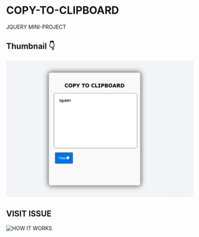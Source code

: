 # COPY-TO-CLIPBOARD
JQUERY MINI-PROJECT 

## Thumbnail 👇
![](Thumb/Capture.PNG)

## VISIT ISSUE
![HOW IT WORKS](https://github.com/ENG-CJ/COPY-TO-CLIPBOARD/issues/1#issue-1064496204)
